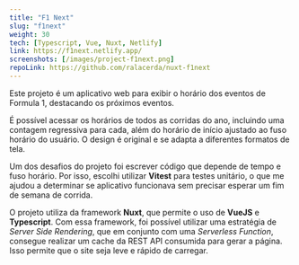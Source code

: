 ```yaml
---
title: "F1 Next"
slug: "f1next"
weight: 30
tech: [Typescript, Vue, Nuxt, Netlify]
link: https://f1next.netlify.app/
screenshots: [/images/project-f1next.png]
repoLink: https://github.com/ralacerda/nuxt-f1next
---
```


Este projeto é um aplicativo web para exibir o horário dos eventos de Formula 1, destacando os próximos eventos.

É possível acessar os horários de todos as corridas do ano, incluindo uma contagem regressiva para cada, além do horário de início ajustado ao fuso horário do usuário. O design é original e se adapta a diferentes formatos de tela.

Um dos desafios do projeto foi escrever código que depende de tempo e fuso horário. Por isso, escolhi utilizar **Vitest** para testes unitário, o que me ajudou a determinar se aplicativo funcionava sem precisar esperar um fim de semana de corrida.

O projeto utiliza da framework **Nuxt**, que permite o uso de **VueJS** e **Typescript**. Com essa framework, foi possível utilizar uma estratégia de _Server Side Rendering_, que em conjunto com uma _Serverless Function_, consegue realizar um cache da REST API consumida para gerar a página. Isso permite que o site seja leve e rápido de carregar.
